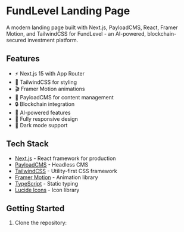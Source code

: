 # FundLevel Landing Page

A modern landing page built with Next.js, PayloadCMS, React, Framer Motion, and TailwindCSS for FundLevel - an AI-powered, blockchain-secured investment platform.

## Features

- ⚡️ Next.js 15 with App Router
- 🎨 TailwindCSS for styling
- 🎬 Framer Motion animations
- 📝 PayloadCMS for content management
- 🔒 Blockchain integration
- 🤖 AI-powered features
- 📱 Fully responsive design
- 🌙 Dark mode support

## Tech Stack

- [Next.js](https://nextjs.org/) - React framework for production
- [PayloadCMS](https://payloadcms.com/) - Headless CMS
- [TailwindCSS](https://tailwindcss.com/) - Utility-first CSS framework
- [Framer Motion](https://www.framer.com/motion/) - Animation library
- [TypeScript](https://www.typescriptlang.org/) - Static typing
- [Lucide Icons](https://lucide.dev/) - Icon library

## Getting Started

1. Clone the repository:

